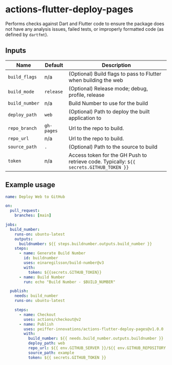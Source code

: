 # actions-flutter-deploy-pages

Performs checks against Dart and Flutter code to ensure the package does not have any analysis issues, failed tests, or improperly formatted code (as defined by `dartfmt`).

## Inputs

Name           | Default    | Description
---------------|------------|-------------
`build_flags`  | n/a        | (Optional) Build flags to pass to Flutter when building the web
`build_mode`   | `release`  | (Optional) Release mode; debug, profile, release
`build_number` | n/a        | Build Number to use for the build
`deploy_path`  | `web`      | (Optional) Path to deploy the built application to
`repo_branch`  | `gh-pages` | Url to the repo to build.
`repo_url`     | n/a        | Url to the repo to build.
`source_path`  | `.`        | (Optional) Path to the source to build
`token`        | n/a        | Access token for the GH Push to retrieve code.  Typically: `${{ secrets.GITHUB_TOKEN }}`


## Example usage

```yaml
name: Deploy Web to GitHub

on:
  pull_request:
    branches: [main]

jobs:
  build_number:
    runs-on: ubuntu-latest
    outputs:
      buildnumber: ${{ steps.buildnumber.outputs.build_number }}
    steps:
      - name: Generate Build Number
        id: buildnumber
        uses: einaregilsson/build-number@v3
        with:
          token: ${{secrets.GITHUB_TOKEN}}
      - name: Build Number
        run: echo "Build Number - $BUILD_NUMBER"

  publish:
    needs: build_number
    runs-on: ubuntu-latest

    steps:
      - name: Checkout
        uses: actions/checkout@v2
      - name: Publish
        uses: peiffer-innovations/actions-flutter-deploy-pages@v1.0.0
        with:
          build_number: ${{ needs.build_number.outputs.buildnumber }}
          deploy_path: web
          repo_url: ${{ env.GITHUB_SERVER }}/${{ env.GITHUB_REPOSITORY }}
          source_path: example
          token: ${{ secrets.GITHUB_TOKEN }}
```

